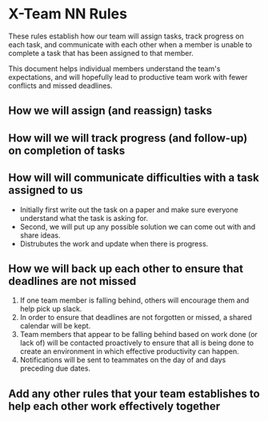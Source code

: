 # X-Team NN Rules

These rules establish how our team will assign tasks,
track progress on each task, and communicate with each other 
when a member is unable to complete a task that has been assigned to that member.

This document helps individual members understand the team's expectations,
and will hopefully lead to productive team work with fewer conflicts
and missed deadlines.

## How we will assign (and reassign) tasks



## How will we will track progress (and follow-up) on completion of tasks



## How will will communicate difficulties with a task assigned to us
* Initially first write out the task on a paper and make sure everyone understand what the task is asking for. 
* Second, we will put up any possible solution we can come out with and share ideas.
* Distrubutes the work and update when there is progress.



## How we will back up each other to ensure that deadlines are not missed
1) If one team member is falling behind, others will encourage them and help pick up slack.
2) In order to ensure that deadlines are not forgotten or missed, a shared calendar will be kept.
3) Team members that appear to be falling behind based on work done (or lack of) will be contacted proactively to ensure that all is being done to create an environment in which effective productivity can happen.
4) Notifications will be sent to teammates on the day of and days preceding due dates. 

## Add any other rules that your team establishes to help each other work effectively together



